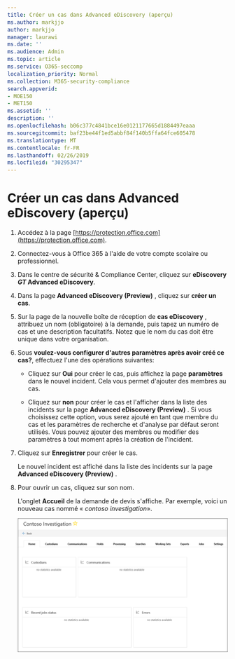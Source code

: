 ```yaml
---
title: Créer un cas dans Advanced eDiscovery (aperçu)
ms.author: markjjo
author: markjjo
manager: laurawi
ms.date: ''
ms.audience: Admin
ms.topic: article
ms.service: O365-seccomp
localization_priority: Normal
ms.collection: M365-security-compliance
search.appverid:
- MOE150
- MET150
ms.assetid: ''
description: ''
ms.openlocfilehash: b06c377c4841bce16e0121177665d1884497eaaa
ms.sourcegitcommit: baf23be44f1ed5abbf84f140b5ffa64fce605478
ms.translationtype: MT
ms.contentlocale: fr-FR
ms.lasthandoff: 02/26/2019
ms.locfileid: "30295347"
---
```

# <a name="create-a-new-case-in-advanced-ediscovery-preview"></a>Créer un cas dans Advanced eDiscovery (aperçu)    

1. Accédez à la page [https://protection.office.com](https://protection.office.com).
    
2. Connectez-vous à Office 365 à l'aide de votre compte scolaire ou professionnel.
    
3. Dans le centre de sécurité & Compliance Center, cliquez sur **eDiscovery _GT_ Advanced eDiscovery**.
 
4. Dans la page **Advanced eDiscovery (Preview)** , cliquez sur **créer un cas**.
    
5. Sur la page de la nouvelle boîte de réception de **cas eDiscovery** , attribuez un nom (obligatoire) à la demande, puis tapez un numéro de cas et une description facultatifs. Notez que le nom du cas doit être unique dans votre organisation.

6. Sous **voulez-vous configurer d'autres paramètres après avoir créé ce cas?**, effectuez l'une des opérations suivantes:

    - Cliquez sur **Oui** pour créer le cas, puis affichez la page **paramètres** dans le nouvel incident. Cela vous permet d'ajouter des membres au cas.
    
    - Cliquez sur **non** pour créer le cas et l'afficher dans la liste des incidents sur la page **Advanced eDiscovery (Preview)** . Si vous choisissez cette option, vous serez ajouté en tant que membre du cas et les paramètres de recherche et d'analyse par défaut seront utilisés. Vous pouvez ajouter des membres ou modifier des paramètres à tout moment après la création de l'incident.

7. Cliquez sur **Enregistrer** pour créer le cas.

    Le nouvel incident est affiché dans la liste des incidents sur la page **Advanced eDiscovery (Preview)** . 

8. Pour ouvrir un cas, cliquez sur son nom. 

    L'onglet **Accueil** de la demande de devis s'affiche. Par exemple, voici un nouveau cas nommé « *contoso investigation*».

    ![Onglet Accueil pour un nouveau cas dans Advanced eDiscovery](../media/newAeDcase.png)
